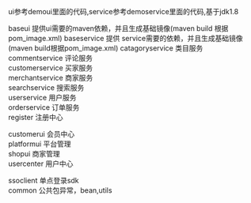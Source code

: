 ui参考demoui里面的代码,service参考demoservice里面的代码,基于jdk1.8

baseui 提供ui需要的maven依赖，并且生成基础镜像(maven build 根据pom_image.xml)
baseservice 提供 service需要的依赖，并且生成基础镜像(maven build根据pom_image.xml)
catagoryservice 类目服务<br/>
commentservice 评论服务<br/>
customerservice 买家服务<br/>
merchantservice 商家服务<br/>
searchservice 搜索服务<br/>
userservice 用户服务<br/>
orderservice 订单服务<br/>
register 注册中心<br/>

customerui 会员中心<br/>
platformui 平台管理<br/>
shopui 商家管理<br/>
usercenter 用户中心<br/>

ssoclient 单点登录sdk<br/>
common 公共包异常，bean,utils